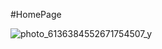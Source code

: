#HomePage


![photo_6136384552671754507_y](https://github.com/ruman-dev/WhatsApp_Check/assets/100184592/ba069248-0c45-4a8d-b806-0c37744174de)
